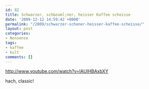 ```yaml
---
id: 82
title: Schwarzer, sch&ouml;ner, heisser Kaffee scheisse
date: '2009-12-12 14:59:42 +0000'
permalink: "/2009/schwarzer-schoner-heisser-kaffee-scheisse/"
layout: post
categories:
- Nonsense
tags:
- kaffee
- kult
comments: []
---
```

<http://www.youtube.com/watch?v=lAUIHBAxbXY>

hach, classic!